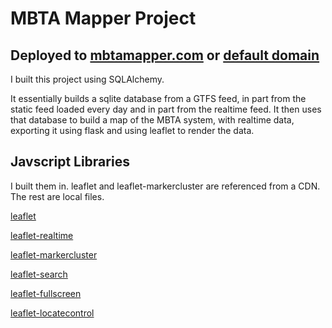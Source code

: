 # MBTA Mapper Project

## Deployed to [mbtamapper.com](https://mbtamapper.com/) or [default domain](https://mbtamapper-beta.azurewebsites.net/)

I built this project using SQLAlchemy.

It essentially builds a sqlite database from a GTFS feed, in part from the static feed loaded every day and in part from the realtime feed. It then uses that database to build a map of the MBTA system, with realtime data, exporting it using flask and using leaflet to render the data.

## Javscript Libraries

I built them in. leaflet and leaflet-markercluster are referenced from a CDN. The rest are local files.

[leaflet](https://leafletjs.com/)

[leaflet-realtime](https://github.com/perliedman/leaflet-realtime)

[leaflet-markercluster](https://github.com/Leaflet/Leaflet.markercluster)

[leaflet-search](https://github.com/stefanocudini/leaflet-search)

[leaflet-fullscreen](https://github.com/brunob/leaflet.fullscreen)

[leaflet-locatecontrol](https://github.com/domoritz/leaflet-locatecontrol)